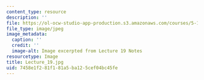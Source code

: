 ```yaml
---
content_type: resource
description: ''
file: https://ol-ocw-studio-app-production.s3.amazonaws.com/courses/5-111sc-principles-of-chemical-science-fall-2014/7458e1f281f181a5ba125cef04bc45fe_Lecture_19.jpg
file_type: image/jpeg
image_metadata:
  caption: ''
  credit: ''
  image-alt: Image excerpted from Lecture 19 Notes
resourcetype: Image
title: Lecture_19.jpg
uid: 7458e1f2-81f1-81a5-ba12-5cef04bc45fe
---
```

